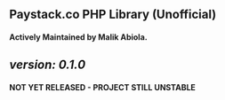 ## Paystack.co PHP Library (Unofficial) ##
#### Actively Maintained by Malik Abiola. ####
*version: 0.1.0*
----------
#### NOT YET RELEASED - PROJECT STILL UNSTABLE
